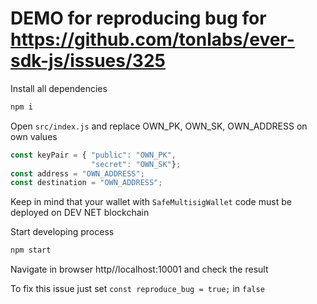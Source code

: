 # DEMO for reproducing bug for https://github.com/tonlabs/ever-sdk-js/issues/325

Install all dependencies

```sh
npm i
```

Open `src/index.js` and replace OWN_PK, OWN_SK, OWN_ADDRESS on own values

```js
const keyPair = { "public": "OWN_PK",
                  "secret": "OWN_SK"};
const address = "OWN_ADDRESS";
const destination = "OWN_ADDRESS";
```

Keep in mind that your wallet with `SafeMultisigWallet` code must be deployed on DEV NET blockchain

Start developing process

```sh
npm start
```

Navigate in browser http//localhost:10001 and check the result

To fix this issue just set `const reproduce_bug = true;` in `false`